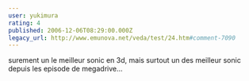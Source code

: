 ```yaml
---
user: yukimura
rating: 4
published: 2006-12-06T08:29:00.000Z
legacy_url: http://www.emunova.net/veda/test/24.htm#comment-7090
---
```

surement un le meilleur sonic en 3d, mais surtout un des meilleur sonic depuis les episode de megadrive...